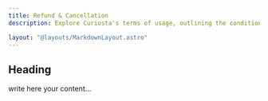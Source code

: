 ```yaml
---
title: Refund & Cancellation
description: Explore Curiosta's terms of usage, outlining the conditions and guidelines for using their platform, ensuring a secure and productive learning experience.

layout: "@layouts/MarkdownLayout.astro"
---
```


## Heading

write here your content...
